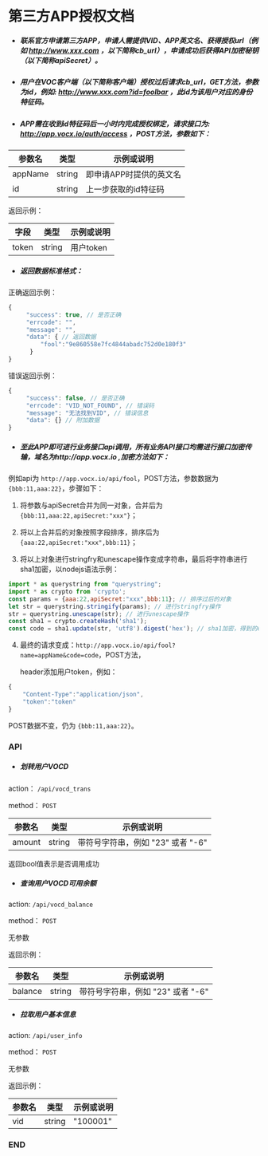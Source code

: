 # 第三方APP授权文档

* ##### 联系官方申请第三方APP，申请人需提供VID、APP英文名、获得授权url（例如 http://www.xxx.com ，以下简称cb_url），申请成功后获得API加密秘钥（以下简称apiSecret）。

* ##### 用户在VOC客户端（以下简称客户端）授权过后请求cb_url，GET方法，参数为id，例如: http://www.xxx.com?id=foolbar ，此id为该用户对应的身份特征码。

* ##### APP需在收到id特征码后一小时内完成授权绑定，请求接口为: http://app.vocx.io/auth/access ，POST方法，参数如下：

参数名  | 类型 | 示例或说明
------------- | ------------- | -------------
 appName | string  | 即申请APP时提供的英文名
id  | string  | 上一步获取的id特征码

返回示例：

字段  | 类型 | 示例或说明
------------- | ------------- | -------------
 token | string  | 用户token

 * ##### 返回数据标准格式：
正确返回示例：
```javascript
{
     "success": true, // 是否正确
     "errcode": "",
     "message": "",
     "data": { // 返回数据
	     "fool":"9e860558e7fc4844abadc752d0e180f3"
	  }
}
```
错误返回示例：
```javascript
{
     "success": false, // 是否正确
     "errcode": "VID_NOT_FOUND", // 错误码
     "message": "无法找到VID", // 错误信息
     "data": {} // 附加数据
}
```

* ##### 至此APP即可进行业务接口api调用，所有业务API接口均需进行接口加密传输，域名为http://app.vocx.io ,加密方法如下：
例如api为 `http://app.vocx.io/api/fool`，POST方法，参数数据为 `{bbb:11,aaa:22}`，步骤如下：

1. 将参数与apiSecret合并为同一对象，合并后为 `{bbb:11,aaa:22,apiSecret:"xxx"}`；

2. 将以上合并后的对象按照字段排序，排序后为 `{aaa:22,apiSecret:"xxx",bbb:11}`；

3. 将以上对象进行stringfry和unescape操作变成字符串，最后将字符串进行sha1加密，以nodejs语法示例：
```javascript
import * as querystring from "querystring";
import * as crypto from 'crypto';
const params = {aaa:22,apiSecret:"xxx",bbb:11}; // 排序过后的对象
let str = querystring.stringify(params); // 进行stringfry操作
str = querystring.unescape(str); // 进行unescape操作
const sha1 = crypto.createHash('sha1');
const code = sha1.update(str, 'utf8').digest('hex'); // sha1加密，得到的code即最终结果
```

4. 最终的请求变成：`http://app.vocx.io/api/fool?name=appName&code=code`，POST方法，

	header添加用户token，例如：

```javascript
{
	"Content-Type":"application/json",
	"token":"token"
}
```
POST数据不变，仍为 `{bbb:11,aaa:22}`。

### API

* ##### 划转用户VOCD
 action： `/api/vocd_trans`

 method： `POST`

参数名  | 类型 | 示例或说明
------------- | ------------- | -------------
 amount | string  | 带符号字符串，例如 "23" 或者 "-6"
 
返回bool值表示是否调用成功
 
 * ##### 查询用户VOCD可用余额
 action: `/api/vocd_balance`
 
 method： `POST`
 
 无参数
 
 返回示例：
 
参数名  | 类型 | 示例或说明
------------- | ------------- | -------------
 balance | string  | 带符号字符串，例如 "23" 或者 "-6"

  * ##### 拉取用户基本信息
 action: `/api/user_info`
 
 method： `POST`
 
 无参数
 
 返回示例：
 
参数名  | 类型 | 示例或说明
------------- | ------------- | -------------
 vid | string  | "100001"
 
### END
